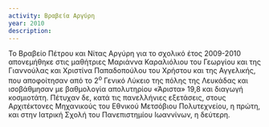 ```yaml
---
activity: Βραβεία Αργύρη
year: 2010
description: 
---
```

Το Βραβείο Πέτρου και Νίτας Αργύρη για το σχολικό έτος 2009-2010 απονεμήθηκε στις μαθήτριες Μαριάννα Καραλιόλιου του Γεωργίου και της Γιαννούλας και Χριστίνα Παπαδοπούλου του Χρήστου και της Αγγελικής, που αποφοίτησαν από το 2<sup>ο</sup> Γενικό Λύκειο της πόλης της Λευκάδας και ισοβάθμησαν με βαθμολογία απολυτηρίου «Άριστα» 19,8 και διαγωγή κοσμιοτάτη. Πέτυχαν δε, κατά τις πανελλήνιες εξετάσεις, στους Αρχιτέκτονες Μηχανικούς του Εθνικού Μετσόβιου Πολυτεχνείου, η πρώτη, και στην Ιατρική Σχολή του Πανεπιστημίου Ιωαννίνων, η δεύτερη.

